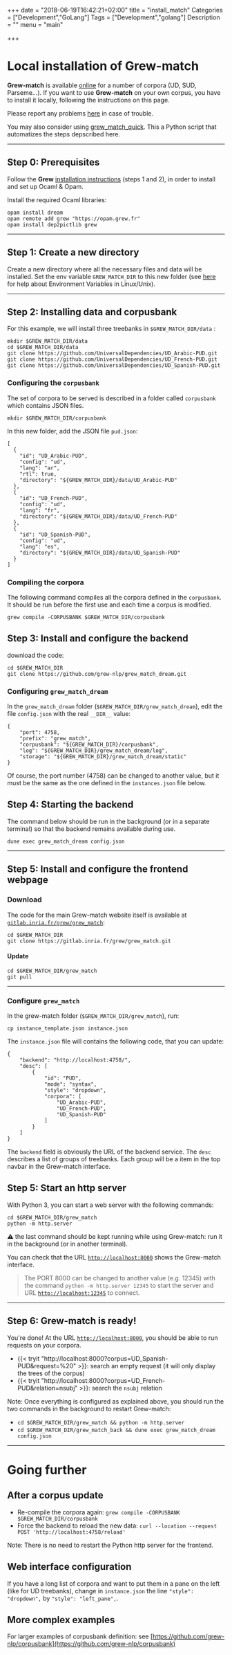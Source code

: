 +++
date = "2018-06-19T16:42:21+02:00"
title = "install_match"
Categories = ["Development","GoLang"]
Tags = ["Development","golang"]
Description = ""
menu = "main"

+++

# Local installation of Grew-match

**Grew-match** is available [online](https://match.grew.fr) for a number of corpora (UD, SUD, Parseme…).
If you want to use **Grew-match** on your own corpus, you have to install it locally, following the instructions on this page.

Please report any problems [here](https://github.com/grew-nlp/grew/issues) in case of trouble.

You may also consider using [grew_match_quick](https://github.com/grew-nlp/grew_match_quick).
This a Python script that automatizes the steps depscribed here.

---

## Step 0: Prerequisites
Follow the **Grew** [installation instructions](../../usage/install/) (steps 1 and 2), in order to install and set up Ocaml & Opam.

Install the required Ocaml libraries:

```
opam install dream
opam remote add grew "https://opam.grew.fr"
opam install dep2pictlib grew
```

---
## Step 1: Create a new directory
Create a new directory where all the necessary files and data will be installed.
Set the env variable `GREW_MATCH_DIR` to this new folder (see [here](https://www.geeksforgeeks.org/environment-variables-in-linux-unix/) for help about Environment Variables in Linux/Unix).


---

## Step 2: Installing data and corpusbank

For this example, we will install three treebanks in `$GREW_MATCH_DIR/data` :

```
mkdir $GREW_MATCH_DIR/data
cd $GREW_MATCH_DIR/data
git clone https://github.com/UniversalDependencies/UD_Arabic-PUD.git
git clone https://github.com/UniversalDependencies/UD_French-PUD.git
git clone https://github.com/UniversalDependencies/UD_Spanish-PUD.git
```

### Configuring the `corpusbank`

The set of corpora to be served is described in a folder called `corpusbank` which contains JSON files.

```
mkdir $GREW_MATCH_DIR/corpusbank
```

In this new folder, add the JSON file `pud.json`:

```json_alt
[
  {
    "id": "UD_Arabic-PUD",
    "config": "ud",
    "lang": "ar",
    "rtl": true,
    "directory": "${GREW_MATCH_DIR}/data/UD_Arabic-PUD"
  },
  {
    "id": "UD_French-PUD",
    "config": "ud",
    "lang": "fr",
    "directory": "${GREW_MATCH_DIR}/data/UD_French-PUD"
  },
  {
    "id": "UD_Spanish-PUD",
    "config": "ud",
    "lang": "es",
    "directory": "${GREW_MATCH_DIR}/data/UD_Spanish-PUD"
  }
]
```

### Compiling the corpora
The following command compiles all the corpora defined in the `corpusbank`. 
It should be run before the first use and each time a corpus is modified.

```
grew compile -CORPUSBANK $GREW_MATCH_DIR/corpusbank
```


## Step 3: Install and configure the backend


download the code:
```
cd $GREW_MATCH_DIR
git clone https://github.com/grew-nlp/grew_match_dream.git
```

### Configuring `grew_match_dream`
In the `grew_match_dream` folder (`$GREW_MATCH_DIR/grew_match_dream`), edit the file `config.json` with the real `__DIR__` value:

```json_alt
{
	"port": 4758,
	"prefix": "grew_match",
	"corpusbank": "${GREW_MATCH_DIR}/corpusbank",
	"log": "${GREW_MATCH_DIR}/grew_match_dream/log",
	"storage": "${GREW_MATCH_DIR}/grew_match_dream/static"
}
```

Of course, the port number (4758) can be changed to another value, but it must be the same as the one defined in the `instances.json` file below.


## Step 4: Starting the backend
The command below should be run in the background (or in a separate terminal) so that the backend remains available during use.

```
dune exec grew_match_dream config.json
```

---


## Step 5: Install and configure the frontend webpage

### Download
The code for the main Grew-match website itself is available at [`gitlab.inria.fr/grew/grew_match`](https://gitlab.inria.fr/grew/grew_match):

```
cd $GREW_MATCH_DIR
git clone https://gitlab.inria.fr/grew/grew_match.git
```

#### Update

```
cd $GREW_MATCH_DIR/grew_match
git pull
```

--- 


### Configure `grew_match`
In the grew-match folder (`$GREW_MATCH_DIR/grew_match`), run:
```
cp instance_template.json instance.json
```

The `instance.json` file will contains the following code, that you can update:

```json_alt
{ 
	"backend": "http://localhost:4758/",
	"desc": [
		{
			"id": "PUD",
			"mode": "syntax",
			"style": "dropdown",
			"corpora": [
				"UD_Arabic-PUD",
				"UD_French-PUD",
				"UD_Spanish-PUD"
			]
		}
	]
}
```

The `backend` field is obviously the URL of the backend service.
The `desc` describes a list of groups of treebanks. Each group will be a item in the top navbar in the Grew-match interface.

## Step 5: Start an http server

With Python 3, you can start a web server with the following commands:

```
cd $GREW_MATCH_DIR/grew_match
python -m http.server
```

:warning: the last command should be kept running while using Grew-match: run it in the background (or in another terminal).

You can check that the URL [`http://localhost:8000`](http://localhost:8000) shows the Grew-match interface.

> The PORT 8000 can be changed to another value (e.g. 12345) with the command `python -m http.server 12345` to start the server and URL [`http://localhost:12345`](http://localhost:12345) to connect.

---



## Step 6: Grew-match is ready!

You're done! At the URL [`http://localhost:8000`](http://localhost:8000), you should be able to run requests on your corpora. 
 * {{< tryit "http://localhost:8000?corpus=UD_Spanish-PUD&request=%20" >}}: search an empty request (it will only display the trees of the corpus)
 * {{< tryit "http://localhost:8000?corpus=UD_French-PUD&relation=nsubj" >}}: search the `nsubj` relation


Note: Once everything is configured as explained above, you should run the two commands in the background to restart Grew-match:
 - `cd $GREW_MATCH_DIR/grew_match && python -m http.server`
 - `cd $GREW_MATCH_DIR/grew_match_back && dune exec grew_match_dream config.json`

---

# Going further

## After a corpus update
 - Re-compile the corpora again: `grew compile -CORPUSBANK $GREW_MATCH_DIR/corpusbank`
 - Force the backend to reload the new data: `curl --location --request POST 'http://localhost:4758/reload'`

Note: There is no need to restart the Python http server for the frontend.


## Web interface configuration
If you have a long list of corpora and want to put them in a pane on the left (like for UD treebanks),
change in `instance.json` the line `"style": "dropdown",` by `"style": "left_pane",`.


## More complex examples

For larger examples of corpusbank definition: see [https://github.com/grew-nlp/corpusbank](https://github.com/grew-nlp/corpusbank)

